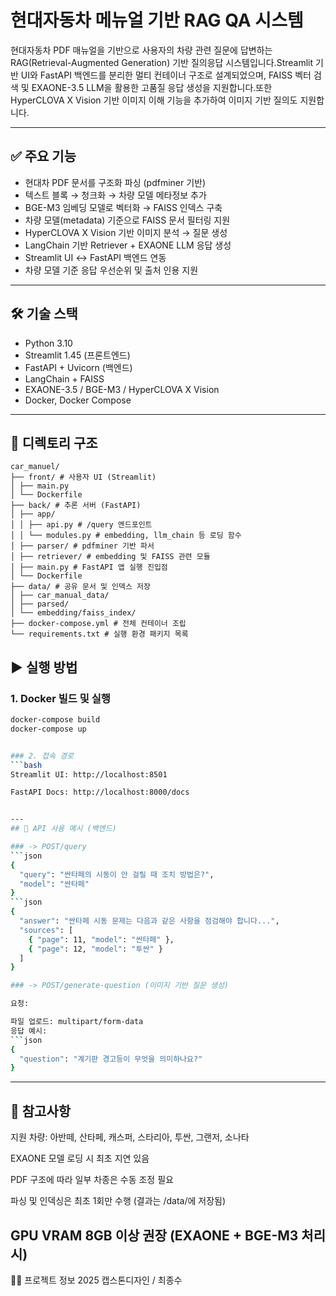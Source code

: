 # 현대자동차 메뉴얼 기반 RAG QA 시스템

현대자동차 PDF 매뉴얼을 기반으로 사용자의 차량 관련 질문에 답변하는 RAG(Retrieval-Augmented Generation) 기반 질의응답 시스템입니다.Streamlit 기반 UI와 FastAPI 백엔드를 분리한 멀티 컨테이너 구조로 설계되었으며, FAISS 벡터 검색 및 EXAONE-3.5 LLM을 활용한 고품질 응답 생성을 지원합니다.또한 HyperCLOVA X Vision 기반 이미지 이해 기능을 추가하여 이미지 기반 질의도 지원합니다.

---

## ✅ 주요 기능

- 현대차 PDF 문서를 구조화 파싱 (pdfminer 기반)
- 텍스트 블록 → 청크화 → 차량 모델 메타정보 추가
- BGE-M3 임베딩 모델로 벡터화 → FAISS 인덱스 구축
- 차량 모델(metadata) 기준으로 FAISS 문서 필터링 지원
- HyperCLOVA X Vision 기반 이미지 분석 → 질문 생성
- LangChain 기반 Retriever + EXAONE LLM 응답 생성
- Streamlit UI ↔ FastAPI 백엔드 연동
- 차량 모델 기준 응답 우선순위 및 출처 인용 지원



---

## 🛠️ 기술 스택

- Python 3.10
- Streamlit 1.45 (프론트엔드)
- FastAPI + Uvicorn (백엔드)
- LangChain + FAISS
- EXAONE-3.5 / BGE-M3 / HyperCLOVA X Vision
- Docker, Docker Compose

---

## 📁 디렉토리 구조
```
car_manuel/
├── front/ # 사용자 UI (Streamlit)
│ ├── main.py
│ └── Dockerfile
├── back/ # 추론 서버 (FastAPI)
│ ├── app/
│ │ ├── api.py # /query 엔드포인트
│ │ └── modules.py # embedding, llm_chain 등 로딩 함수
│ ├── parser/ # pdfminer 기반 파서
│ ├── retriever/ # embedding 및 FAISS 관련 모듈
│ ├── main.py # FastAPI 앱 실행 진입점
│ └── Dockerfile
├── data/ # 공유 문서 및 인덱스 저장
│ ├── car_manual_data/
│ ├── parsed/
│ └── embedding/faiss_index/
├── docker-compose.yml # 전체 컨테이너 조립
└── requirements.txt # 실행 환경 패키지 목록
```

## ▶ 실행 방법

### 1. Docker 빌드 및 실행

```bash
docker-compose build
docker-compose up


### 2. 접속 경로
```bash
Streamlit UI: http://localhost:8501

FastAPI Docs: http://localhost:8000/docs


---
## 🧪 API 사용 예시 (백엔드)

### -> POST/query
```json
{
  "query": "싼타페의 시동이 안 걸릴 때 조치 방법은?",
  "model": "싼타페"
}
```json
{
  "answer": "싼타페 시동 문제는 다음과 같은 사항을 점검해야 합니다...",
  "sources": [
    { "page": 11, "model": "싼타페" },
    { "page": 12, "model": "투싼" }
  ]
}

### -> POST/generate-question (이미지 기반 질문 생성)

요청:

파일 업로드: multipart/form-data
응답 예시:
```json
{
  "question": "계기판 경고등이 무엇을 의미하나요?"
}
```
---
## 📌 참고사항
지원 차량: 아반떼, 산타페, 캐스퍼, 스타리아, 투싼, 그랜저, 소나타

EXAONE 모델 로딩 시 최초 지연 있음

PDF 구조에 따라 일부 차종은 수동 조정 필요

파싱 및 인덱싱은 최초 1회만 수행 (결과는 /data/에 저장됨)

GPU VRAM 8GB 이상 권장 (EXAONE + BGE-M3 처리 시)
---
👨‍💻 프로젝트 정보
2025 캡스톤디자인 / 최종수